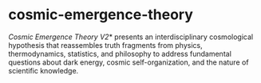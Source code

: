# cosmic-emergence-theory
*Cosmic Emergence Theory V2** presents an interdisciplinary cosmological hypothesis that reassembles truth fragments from physics, thermodynamics, statistics, and philosophy to address fundamental questions about dark energy, cosmic self-organization, and the nature of scientific knowledge.
